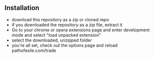 ## Installation
* download this repository as a zip or cloned repo
* if you downloaded the repository as a zip file, extract it
* Go to your chrome or opera extensions page and enter development mode and select "load unpacked extension"
* select the downloaded, unzipped folder
* you're all set, check out the options page and reload pathofexile.com/trade